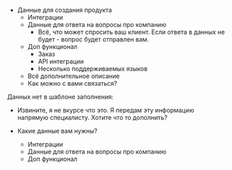 - Данные для создания продукта
    - Интеграции
    - Данные для ответа на вопросы про компанию
        - Всё, что может спросить ваш клиент. Если ответа в данных не будет - вопрос будет отправлен вам.
    - Доп функционал
        - Заказ
        - API интеграции
        - Несколько поддерживаемых языков
    - Всё дополнительное описание
    - Как можно с вами связаться?

Данных нет в шаблоне заполнения:
- Извините, я не вкурсе что это. Я передам эту информацию напрямую специалисту. Хотите что то дополнить?

- Какие данные вам нужны?
    - Интеграции
    - Данные для ответа на вопросы про компанию
    - Доп функционал

    

